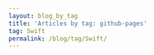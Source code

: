 ```yaml
---
layout: blog_by_tag
title: 'Articles by tag: github-pages'
tag: Swift
permalink: /blog/tag/Swift/
---
```

